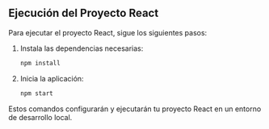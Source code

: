 ## Ejecución del Proyecto React

Para ejecutar el proyecto React, sigue los siguientes pasos:

1. Instala las dependencias necesarias:
   ```bash
   npm install
   ```

2. Inicia la aplicación:
   ```bash
   npm start
   ```

Estos comandos configurarán y ejecutarán tu proyecto React en un entorno de desarrollo local.